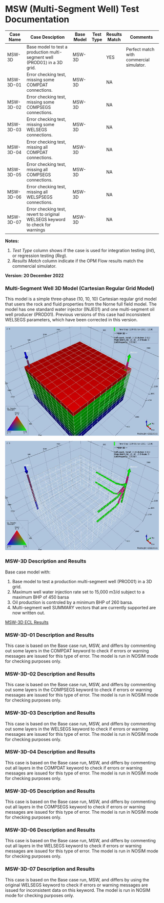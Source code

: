 # MSW (Multi-Segment Well) Test Documentation

Case Name         | Case Desciption                                               | Base Model | Test<br />Type | Results<br />Match | Comments |
----------------- | ------------------------------------------------------------  | ---------- | ----- |------- | ------------------------------------- |
MSW-3D            | Base model to test a production multi-segment well (PROD01) in a 3D grid.                           | MSW-3D  |    | YES    | Perfect match with commercial simulator.
MSW-3D-01         | Error checking test, missing some COMPDAT connections.                                              | MSW-3D  |    | NA     | 
MSW-3D-02         | Error checking test, missing some COMPSEGS connections.                                             | MSW-3D  |    | NA     |
MSW-3D-03         | Error checking test, missing some WELSEGS connections.                                              | MSW-3D  |    | NA     | 
MSW-3D-04         | Error checking test, missing all COMPDAT connections.                                               | MSW-3D  |    | NA     | 
MSW-3D-05         | Error checking test, missing all COMPSEGS connections.                                              | MSW-3D  |    | NA     |
MSW-3D-06         | Error checking test, missing all WELSPSEGS connections.                                             | MSW-3D  |    | NA     | 
MSW-3D-07         | Error checking test, revert to original WELSEGS keyword to check for warnings                       | MSW-3D  |    | NA     |

**Notes:** 

1. _Test Type_ column shows if the case is used for integration testing (_Int_), or regression testing (_Reg_).  
2. _Results Match_ column indicate if the OPM Flow results match the commercial simulator.

**Version: 20 December 2022**

### Multi-Segment Well 3D Model (Cartesian Regular Grid Model)

This model is a simple three-phase (10, 10, 10) Cartesian regular grid model that users the rock and fluid properties 
from the Norne full field model. The model has one standard water injector (INJE01) and one multi-segment oil well 
producer (PROD01). Previous versions of this case had inconsistent WELSEGS parameters, which have been corrected in 
this version.

![](plots/msw-3d-model-plt01.jpg)

![](plots/msw-3d-model-plt02.jpg)

### MSW-3D Description and Results

Base case model with:

1) Base model to test a production multi-segment well (PROD01) in a 3D grid.                  
2) Maximum well water injection rate set to 15,000 m3/d subject to a maximum BHP of 450 barsa
3) Oil production is controled by a minimum BHP of 260 barsa.     
4) Multi-segment well SUMMARY vectors that are currently supported are now written out.

[MSW-3D ECL Results](plots/MSW-3D-ECL.md)

### MSW-3D-01 Description and Results

This case is based on the Base case run, MSW, and differs by commenting out some layers in the COMPDAT keyword to check
if errors or warning messages are issued for this type of error. The model is run in NOSIM mode for checking purposes 
only. 

### MSW-3D-02 Description and Results

This case is based on the Base case run, MSW, and differs by commenting out some layers in the COMPSEGS keyword to 
check if errors or warning messages are issued for this type of error. The model is run in NOSIM mode for checking
purposes only. 

### MSW-3D-03 Description and Results

This case is based on the Base case run, MSW, and differs by commenting out some layers in the WELSEGS keyword to 
check if errors or warning messages are issued for this type of error. The model is run in NOSIM mode for checking
purposes only. 

### MSW-3D-04 Description and Results

This case is based on the Base case run, MSW, and differs by commenting out all layers in the COMPDAT keyword to check
if errors or warning messages are issued for this type of error. The model is run in NOSIM mode for checking purposes 
only. 

### MSW-3D-05 Description and Results

This case is based on the Base case run, MSW, and differs by commenting out all layers in the COMPSEGS keyword to 
check if errors or warning messages are issued for this type of error. The model is run in NOSIM mode for checking
purposes only. 

### MSW-3D-06 Description and Results

This case is based on the Base case run, MSW, and differs by commenting out all layers in the WELSEGS keyword to 
check if errors or warning messages are issued for this type of error. The model is run in NOSIM mode for checking
purposes only. 

### MSW-3D-07 Description and Results

This case is based on the Base case run, MSW, and differs by using the original WELSEGS keyword to check if errors 
or warning messages are issued for inconsistent data on this keyword. The model is run in NOSIM mode for checking 
purposes only. 
